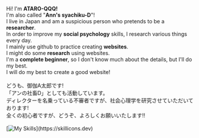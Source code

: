 Hi! I'm <b>ATARO-QQQ!</b><br>
I'm also called "<b>Ann's syachiku-D</b>"!<br>
I live in Japan and am a suspicious person who pretends to be a <b>researcher</b>.<br>
In order to improve my <b>social psychology</b> skills, I research various things every day.<br>
I mainly use github to practice creating <b>websites</b>.<br>
I might do some <b>research</b> using websites.<br>
I'm a <b>complete beginner</b>, so I don't know much about the details, but I'll do my best.<br>
I will do my best to create a good website!<br>
<br>
どうも、御伽A太郎です!<br>
「アンの社畜D」としても活動しています。<br>
ディレクターを名乗っている不審者ですが、社会心理学を研究させていただいております!<br>
全くの初心者ですが、どうぞ、よろしくお願いいたします!!<br>
<br>
[![My Skills](https://skillicons.dev/icons?i=html,css,js,htmx,raspberrypi,arduino,)](https://skillicons.dev)
